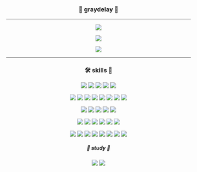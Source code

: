 <div align="center">
  

  
  ### 🎯 graydelay 📸
  
  -----
  
  <a href="https://github.com/graydelay"> <img src="https://hits.seeyoufarm.com/api/count/incr/badge.svg?url=https%3A%2F%2Fgithub.com%2Fgraydelay&count_bg=%23000000&title_bg=%23000000&icon=github.svg&icon_color=%23FFFFFF&title=github&edge_flat=true"/> </a>
 
  <a href="https://velog.io/@graydelay"><img src="https://img.shields.io/badge/graydelay.log-3DDC84?style=flat-square&logo=Velog&logoColor=white"/></a> <!-- <a href=""><img src="https://img.shields.io/badge/TITLE-ffffff?style=flat-square&logo=notion&logoColor=black"/></a> -->

  <img src="https://github-readme-stats.vercel.app/api/top-langs/?username=graydelay&layout=compact&langs_count=6"/>
</div>
  
-----

<div align="center">

  ### 🛠 skills 🔧
  
  <img src="https://img.shields.io/badge/Java-B07219?style=square&logo=Java&logoColor=white"/> <img src="https://img.shields.io/badge/JavaScript-F7DF1E?style=square&logo=JavaScript&logoColor=black"/> <img src="https://img.shields.io/badge/TypeScript-3178C6?style=square&logo=TypeScript&logoColor=white"/> <img src="https://img.shields.io/badge/HTML5-E34F26?style=square&logo=HTML5&logoColor=white"/> <img src="https://img.shields.io/badge/CSS3-1572B6?style=square&logo=CSS3&logoColor=white"/>
    
  <img src="https://img.shields.io/badge/Spring-6DB33F?style=square&logo=Spring&logoColor=white"/> <img src="https://img.shields.io/badge/Spring Boot-6DB33F?style=square&logo=Spring Boot&logoColor=white"/> <img src="https://img.shields.io/badge/Gradle-02303A?style=square&logo=Gradle&logoColor=white"/> <img src="https://img.shields.io/badge/Jquery-0769AD?style=square&logo=jquery&logoColor=white"/> <img src="https://img.shields.io/badge/Gulp-CF4647?style=square&logo=Gulp&logoColor=white"/> <img src="https://img.shields.io/badge/Jest-C21325?style=square&logo=Jest&logoColor=white"/> <img src="https://img.shields.io/badge/Puppeteer-40B5A4?style=square&logo=Puppeteer&logoColor=white"/> <img src="https://img.shields.io/badge/Handlebars.js-F0772B?style=square&logo=Handlebars.js&logoColor=white"/>
  
  <img src="https://img.shields.io/badge/Oracle-F80000?style=square&logo=Oracle&logoColor=white"/> <img src="https://img.shields.io/badge/mysql-4479A1?style=square&logo=mysql&logoColor=white"/> <img src="https://img.shields.io/badge/Apache Tomcat-F8DC75?style=square&logo=Apache Tomcat&logoColor=black"/> <img src="https://img.shields.io/badge/macOS-000000?style=square&logo=macOS&logoColor=white"/> <img src="https://img.shields.io/badge/Windows-0078D6?style=square&logo=Windows&logoColor=white"/> 
  
  <img src="https://img.shields.io/badge/Visual Studio Code-007ACC?style=square&logo=Visual Studio Code&logoColor=white"/> <img src="https://img.shields.io/badge/IntelliJ IDEA-000000?style=square&logo=IntelliJ IDEA&logoColor=white"/> <img src="https://img.shields.io/badge/Eclipse IDE-2C2255?style=square&logo=Eclipse IDE&logoColor=white"/> <img src="https://img.shields.io/badge/Slack-4A154B?style=square&logo=Slack&logoColor=white"/> <img src="https://img.shields.io/badge/Microsoft Teams-6264A7?style=square&logo=Microsoft Teams&logoColor=white"/> <img src="https://img.shields.io/badge/Notion-000000?style=square&logo=Notion&logoColor=white"/> 
  
  <img src="https://img.shields.io/badge/Node.js-339933?style=square&logo=Node.js&logoColor=white"/> <img src="https://img.shields.io/badge/npm-CB3837?style=square&logo=npm&logoColor=white"/> <img src="https://img.shields.io/badge/yarn-2C8EBB?style=square&logo=yarn&logoColor=white"/> <img src="https://img.shields.io/badge/Webpack-8DD6F9?style=square&logo=Webpack&logoColor=black"/> <img src="https://img.shields.io/badge/NestJS-E0234E?style=square&logo=NestJS&logoColor=white"/> <img src="https://img.shields.io/badge/Git-F05032?style=square&logo=Git&logoColor=white"/> <img src="https://img.shields.io/badge/Gitlab-FCA121?style=square&logo=Gitlab&logoColor=white"/> <img src="https://img.shields.io/badge/Github-181717?style=square&logo=Github&logoColor=white"/> 

  ##### 📝 study 📝
  
  <a><img src="https://img.shields.io/badge/React-61DAFB?style=square&logo=React&logoColor=black"/></a>
  <a><img src="https://img.shields.io/badge/Jenkins-D24939?style=square&logo=Jenkins&logoColor=white"/></a>
</div>
